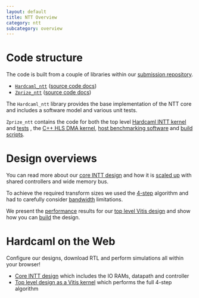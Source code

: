 ```yaml
---
layout: default
title: NTT Overview
category: ntt
subcategory: overview
---
```


# Code structure

The code is built from a couple of libraries within our [submission repository](https://github.com/fyquah/hardcaml_zprize).

- [`Hardcaml_ntt`](https://github.com/fyquah/hardcaml_zprize/blob/master/libs/hardcaml_ntt) ([source code docs](odoc/zprize/Hardcaml_ntt/index.html))
- [`Zprize_ntt`](https://github.com/fyquah/hardcaml_zprize/blob/master/zprize/ntt) ([source code docs](odoc/zprize/Zprize_ntt/index.html))

The `Hardcaml_ntt` library provides the base implementation of the NTT core and includes a software model and various unit tests.

`Zprize_ntt` contains the code for both the top level
[Hardcaml INTT kernel](https://github.com/fyquah/hardcaml_zprize/tree/master/zprize/ntt/hardcaml/src) and
[tests](https://github.com/fyquah/hardcaml_zprize/tree/master/zprize/ntt/hardcaml/test) , the
[C++ HLS DMA kernel](https://github.com/fyquah/hardcaml_zprize/tree/master/zprize/ntt/fpga/common),
[host benchmarking software](https://github.com/fyquah/hardcaml_zprize/tree/master/zprize/ntt/host) and
[build scripts](https://github.com/fyquah/hardcaml_zprize/tree/master/zprize/ntt/fpga).

# Design overviews

You can read more about our
[core INTT design](ntt-core.html) and  how it is
[scaled up](ntt-performance-scaling.html) with shared controllers and wide
memory bus.

To achieve the required transform sizes we used the
[4-step](ntt-4step.html) algorithm and had to carefully consider
[bandwidth](ntt-bandwidth.html) limitations.

We present the
[performance](ntt-results.html) results for our
[top level Vitis design](ntt-top-level.html) and show how you can
[build](ntt-build-instructions.html) the design.

# Hardcaml on the Web

Configure our designs, download RTL and perform simulations all within your browser!

- [Core INTT design](apps/ntt/ntt-core-app-with-rams.html) which includes the IO RAMs, datapath and controller
- [Top level design as a Vitis kernel](apps/ntt/ntt-vitis-top-app.html) which performs the full 4-step algorithm
